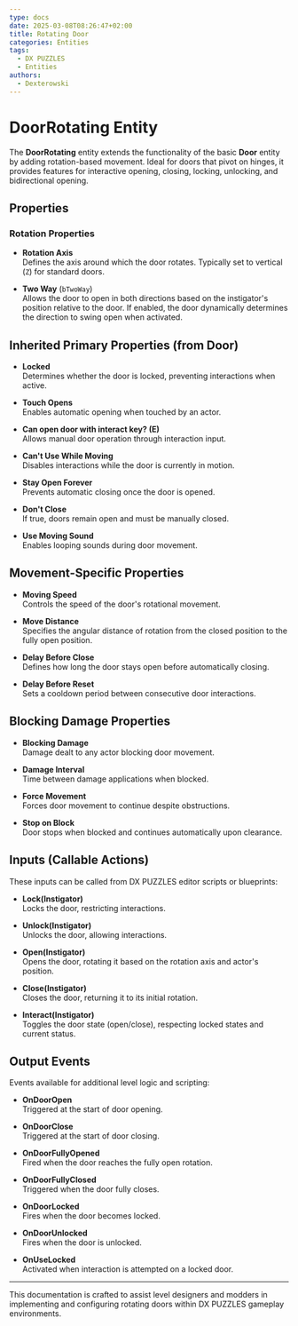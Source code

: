 ```yaml
---
type: docs
date: 2025-03-08T08:26:47+02:00
title: Rotating Door
categories: Entities
tags:
  - DX PUZZLES
  - Entities
authors:
  - Dexterowski
---
```


# DoorRotating Entity

The **DoorRotating** entity extends the functionality of the basic **Door** entity by adding rotation-based movement. Ideal for doors that pivot on hinges, it provides features for interactive opening, closing, locking, unlocking, and bidirectional opening.

## Properties

### Rotation Properties

- **Rotation Axis**  
  Defines the axis around which the door rotates. Typically set to vertical (`Z`) for standard doors.

- **Two Way** (`bTwoWay`)  
  Allows the door to open in both directions based on the instigator's position relative to the door. If enabled, the door dynamically determines the direction to swing open when activated.

## Inherited Primary Properties (from Door)

- **Locked**  
  Determines whether the door is locked, preventing interactions when active.

- **Touch Opens**  
  Enables automatic opening when touched by an actor.

- **Can open door with interact key? (E)**  
  Allows manual door operation through interaction input.

- **Can't Use While Moving**  
  Disables interactions while the door is currently in motion.

- **Stay Open Forever**  
  Prevents automatic closing once the door is opened.

- **Don't Close**  
  If true, doors remain open and must be manually closed.

- **Use Moving Sound**  
  Enables looping sounds during door movement.

## Movement-Specific Properties

- **Moving Speed**  
  Controls the speed of the door's rotational movement.

- **Move Distance**  
  Specifies the angular distance of rotation from the closed position to the fully open position.

- **Delay Before Close**  
  Defines how long the door stays open before automatically closing.

- **Delay Before Reset**  
  Sets a cooldown period between consecutive door interactions.

## Blocking Damage Properties

- **Blocking Damage**  
  Damage dealt to any actor blocking door movement.

- **Damage Interval**  
  Time between damage applications when blocked.

- **Force Movement**  
  Forces door movement to continue despite obstructions.

- **Stop on Block**  
  Door stops when blocked and continues automatically upon clearance.

## Inputs (Callable Actions)

These inputs can be called from DX PUZZLES editor scripts or blueprints:

- **Lock(Instigator)**  
  Locks the door, restricting interactions.

- **Unlock(Instigator)**  
  Unlocks the door, allowing interactions.

- **Open(Instigator)**  
  Opens the door, rotating it based on the rotation axis and actor's position.

- **Close(Instigator)**  
  Closes the door, returning it to its initial rotation.

- **Interact(Instigator)**  
  Toggles the door state (open/close), respecting locked states and current status.

## Output Events

Events available for additional level logic and scripting:

- **OnDoorOpen**  
  Triggered at the start of door opening.

- **OnDoorClose**  
  Triggered at the start of door closing.

- **OnDoorFullyOpened**  
  Fired when the door reaches the fully open rotation.

- **OnDoorFullyClosed**  
  Triggered when the door fully closes.

- **OnDoorLocked**  
  Fires when the door becomes locked.

- **OnDoorUnlocked**  
  Fires when the door is unlocked.

- **OnUseLocked**  
  Activated when interaction is attempted on a locked door.

---

This documentation is crafted to assist level designers and modders in implementing and configuring rotating doors within DX PUZZLES gameplay environments.

